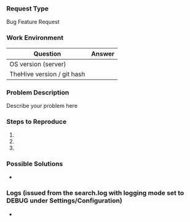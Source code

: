 ### Request Type
Bug
Feature Request

### Work Environment

| Question              | Answer
|---------------------------|--------------------
| OS version (server)       | 
| TheHive version / git hash   | 



### Problem Description
Describe your problem here

### Steps to Reproduce
1. 
2. 
3. 

### Possible Solutions
-


### Logs (issued from the search.log with logging mode set to DEBUG under Settings/Configuration)
-
